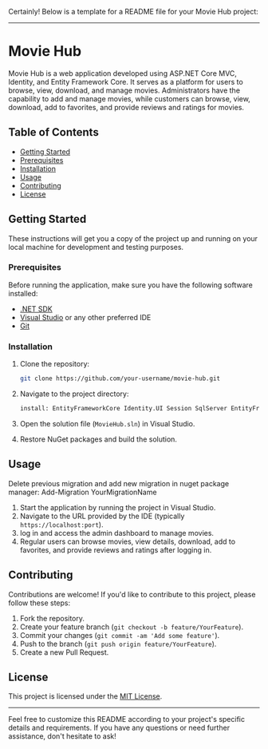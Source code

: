 Certainly! Below is a template for a README file for your Movie Hub project:

---

# Movie Hub

Movie Hub is a web application developed using ASP.NET Core MVC, Identity, and Entity Framework Core. It serves as a platform for users to browse, view, download, and manage movies. Administrators have the capability to add and manage movies, while customers can browse, view, download, add to favorites, and provide reviews and ratings for movies.

## Table of Contents

- [Getting Started](#getting-started)
- [Prerequisites](#prerequisites)
- [Installation](#installation)
- [Usage](#usage)
- [Contributing](#contributing)
- [License](#license)

## Getting Started

These instructions will get you a copy of the project up and running on your local machine for development and testing purposes.

### Prerequisites

Before running the application, make sure you have the following software installed:

- [.NET SDK](https://dotnet.microsoft.com/download)
- [Visual Studio](https://visualstudio.microsoft.com/) or any other preferred IDE
- [Git](https://git-scm.com/)

### Installation

1. Clone the repository:

   ```bash
   git clone https://github.com/your-username/movie-hub.git
   ```

2. Navigate to the project directory:

   ```bash
   install: EntityFrameworkCore Identity.UI Session SqlServer EntityFrameworkCore.Tools Validators X.PagedList.Mvc.Core
   ```

3. Open the solution file (`MovieHub.sln`) in Visual Studio.

4. Restore NuGet packages and build the solution.

## Usage

Delete previous migration and add new migration in nuget package manager: Add-Migration YourMigrationName

1. Start the application by running the project in Visual Studio.
2. Navigate to the URL provided by the IDE (typically `https://localhost:port`).
3. log in and access the admin dashboard to manage movies.
4. Regular users can browse movies, view details, download, add to favorites, and provide reviews and ratings after logging in.

## Contributing

Contributions are welcome! If you'd like to contribute to this project, please follow these steps:

1. Fork the repository.
2. Create your feature branch (`git checkout -b feature/YourFeature`).
3. Commit your changes (`git commit -am 'Add some feature'`).
4. Push to the branch (`git push origin feature/YourFeature`).
5. Create a new Pull Request.

## License

This project is licensed under the [MIT License](LICENSE.md).

---

Feel free to customize this README according to your project's specific details and requirements. If you have any questions or need further assistance, don't hesitate to ask!
